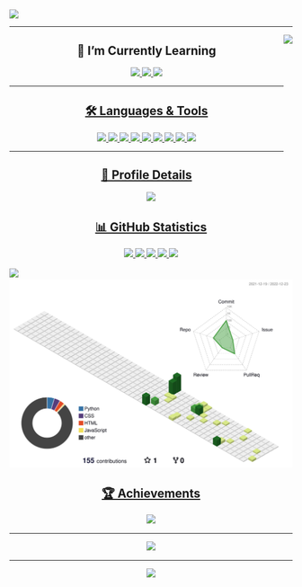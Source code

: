<img align="center" src="https://readme-typing-svg.herokuapp.com?size=69&color=FFFFFF&background=2e3440&center=true&vCenter=true&center=true&vCenter=true&width=1100&height=100&lines=Hello+there+%F0%9F%91%8B%2C+I'm+Hafiz!">

<hr> 

<img align="right" height="250" src="https://media2.giphy.com/media/qgQUggAC3Pfv687qPC/giphy.gif?cid=ecf05e47q641khfg91am7sfydtn4rcbgvpi9xspkkm6rotxx&rid=giphy.gif&ct=g">

<h2 align="center">🌱 I’m Currently Learning</h2>
<p align="center"> 
<a href="https://www.python.org/"><img height="50" src="https://github.com/hafiz-muhammad/hafiz-muhammad/blob/main/png-files/Python.png">
<a href="https://html.spec.whatwg.org/"><img height="50" src="https://github.com/hafiz-muhammad/hafiz-muhammad/blob/main/png-files/HTML5.png">
<a href="https://www.w3.org/TR/CSS/#css"><img height="50" src="https://github.com/hafiz-muhammad/hafiz-muhammad/blob/main/png-files/CSS.png">
</p>

<hr>

<h2 align="center">🛠️ Languages & Tools</h2>
<p align="center">
<a href="https://www.python.org/"><img height="50" src="https://github.com/hafiz-muhammad/hafiz-muhammad/blob/main/png-files/Python.png">
<a href="https://html.spec.whatwg.org/"><img height="50" src="https://github.com/hafiz-muhammad/hafiz-muhammad/blob/main/png-files/HTML5.png">
<a href="https://www.w3.org/TR/CSS/#css"><img height="50" src="https://github.com/hafiz-muhammad/hafiz-muhammad/blob/main/png-files/CSS.png">
<a href="https://getfedora.org/"><img height="50" src="https://github.com/hafiz-muhammad/hafiz-muhammad/blob/main/png-files/Fedora.png">
<a href="https://www.raspberrypi.org/"><img height="50" src="https://github.com/hafiz-muhammad/hafiz-muhammad/blob/main/png-files/Raspberry-Pi.png">
<a href="https://www.kernel.org/"><img height="50" src="https://github.com/hafiz-muhammad/hafiz-muhammad/blob/main/png-files/Tux.png">
<a href="https://alacritty.org/"><img height="50" src="https://github.com/hafiz-muhammad/hafiz-muhammad/blob/main/png-files/alacritty.png">
<a href="https://github.com/"><img height="50" src="https://github.com/hafiz-muhammad/hafiz-muhammad/blob/main/png-files/Octocat.png">
<a href="https://vscodium.com/"><img height="50" src="https://github.com/hafiz-muhammad/hafiz-muhammad/blob/main/png-files/VSCodium.png">

<hr>

<h2 align="center">🔎 Profile Details</h2>
<p align="center"><img heigth="180em" src="http://github-profile-summary-cards.vercel.app/api/cards/profile-details?username=hafiz-muhammad&theme=nord_dark">
</p>

<h2 align="center">📊 GitHub Statistics</h2>
<p align="center">
<div align=center> <img width="400" src="https://github-readme-stats.vercel.app/api?username=hafiz-muhammad&show_icons=true&theme=nord&hide_border=true&include_all_commits=true&count_private=true">
<img width="400" src="https://github-readme-streak-stats.herokuapp.com?user=hafiz-muhammad&theme=nord&hide_border=true&date_format=M%20j%5B%2C%20Y%5D">
<img width="250" src="http://github-profile-summary-cards.vercel.app/api/cards/productive-time?username=hafiz-muhammad&theme=nord_dark&utcOffset=8">
<img width="250" src="http://github-profile-summary-cards.vercel.app/api/cards/most-commit-language?username=hafiz-muhammad&theme=nord_dark">
<img width="250" src="http://github-profile-summary-cards.vercel.app/api/cards/repos-per-language?username=hafiz-muhammad&theme=nord_dark">
</div> 
<br> 
<img src="https://github-readme-activity-graph.cyclic.app/graph?username=hafiz-muhammad&hide_border=true&theme=nord"><img src="profile-3d-contrib/profile-green-animate.svg">
</p>

<h2 align="center">🏆 Achievements</h2>
<p align="center"> <img src="https://github-profile-trophy.vercel.app/?username=hafiz-muhammad&theme=nord"></p>

<hr>

<p align="center"> <img src="https://github.com/hafiz-muhammad/hafiz-muhammad/blob/output/github-contribution-grid-snake.svg"></p>

<hr>

<div align="center"><img src="https://komarev.com/ghpvc/?username=hafiz-muhammad&style=for-the-badge&label=Profile+views&color=blue"></div>

